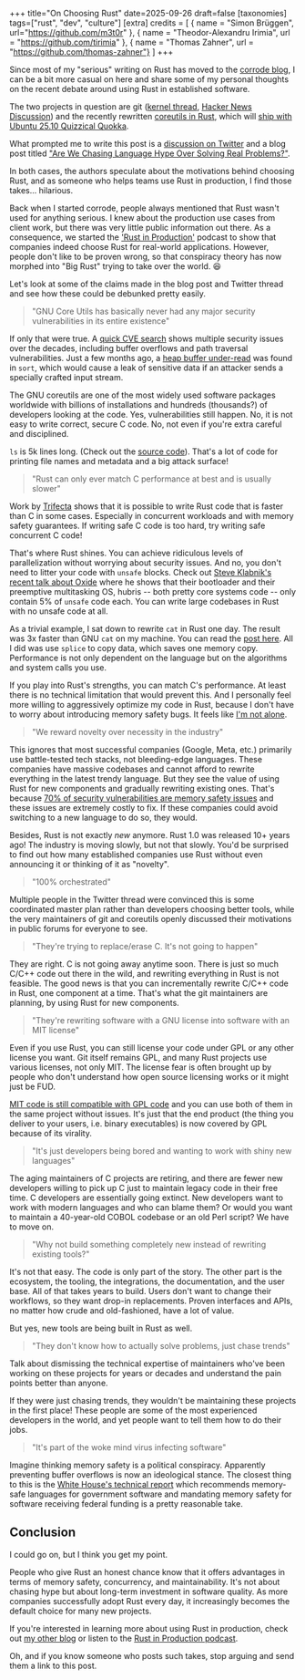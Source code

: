 +++
title="On Choosing Rust"
date=2025-09-26
draft=false
[taxonomies]
tags=["rust", "dev", "culture"]
[extra]
credits = [
  { name = "Simon Brüggen", url="https://github.com/m3t0r" },
  { name = "Theodor-Alexandru Irimia", url = "https://github.com/tirimia" },
  { name = "Thomas Zahner",  url = "https://github.com/thomas-zahner"}
]
+++

Since most of my "serious" writing on Rust has moved to the [corrode blog](https://corrode.dev/blog), I can be a bit more casual on here and share some of my personal thoughts on the recent debate around using Rust in established software.

The two projects in question are git ([kernel thread](https://lore.kernel.org/git/20250904-b4-pks-rust-breaking-change-v1-0-3af1d25e0be9@pks.im/), [Hacker News Discussion](https://news.ycombinator.com/item?id=45312696)) and the recently rewritten [coreutils in Rust](https://github.com/uutils/coreutils), which will [ship with Ubuntu 25.10 Quizzical Quokka](https://discourse.ubuntu.com/t/carefully-but-purposefully-oxidising-ubuntu/56995).

What prompted me to write this post is a [discussion on Twitter](https://x.com/nafonsopt/status/1968954376262652175) and a blog post titled ["Are We Chasing Language Hype Over Solving Real Problems?"](https://dayvster.com/blog/are-we-chasing-language-hype-over-solving-real-problems).

In both cases, the authors speculate about the motivations behind choosing Rust, and as someone who helps teams use Rust in production, I find those takes... hilarious.

Back when I started corrode, people always mentioned that Rust wasn't used for anything serious. 
I knew about the production use cases from client work, but there was very little public information out there.
As a consequence, we started the ['Rust in Production'](https://corrode.dev/podcast/) podcast to show that companies indeed choose Rust for real-world applications. 
However, people don't like to be proven wrong, so that conspiracy theory has now morphed into "Big Rust" trying to take over the world. 😆

Let's look at some of the claims made in the blog post and Twitter thread and see how these could be debunked pretty easily.

> "GNU Core Utils has basically never had any major security vulnerabilities in its entire existence" 

If only that were true.
A [quick CVE search](https://www.cve.org/CVERecord/SearchResults?query=coreutils) shows multiple security issues over the decades, including buffer overflows and path traversal vulnerabilities. Just a few months ago, a [heap buffer under-read](https://nvd.nist.gov/vuln/detail/CVE-2025-5278) was found in `sort`, which would cause a leak of sensitive data if an attacker sends a specially crafted input stream.

The GNU coreutils are one of the most widely used software packages worldwide with billions of installations and hundreds (thousands?) of developers looking at the code.
Yes, vulnerabilities still happen. 
No, it is not easy to write correct, secure C code.
No, not even if you're extra careful and disciplined.

`ls` is 5k lines long. (Check out the [source code](https://github.com/coreutils/coreutils/blob/master/src/ls.c)). That's a lot of code for printing file names and metadata and a big attack surface!

> "Rust can only ever match C performance at best and is usually slower"

Work by [Trifecta](https://trifectatech.org/initiatives/codegen/) shows that it is possible to write Rust code that is faster than C in some cases.
Especially in concurrent workloads and with memory safety guarantees.
If writing safe C code is too hard, try writing safe concurrent C code!

That's where Rust shines.
You can achieve ridiculous levels of parallelization without worrying about security issues.
And no, you don't need to litter your code with `unsafe` blocks.
Check out [Steve Klabnik's recent talk about Oxide](https://www.youtube.com/watch?v=q8qn0dyT3xc) where he shows that their bootloader and their preemptive multitasking OS, hubris -- both pretty core systems code -- only contain 5% of `unsafe` code each.
You can write large codebases in Rust with no unsafe code at all. 

As a trivial example, I sat down to rewrite `cat` in Rust one day.
The result was 3x faster than GNU `cat` on my machine. 
You can read the [post here](/2018/fastcat/).
All I did was use `splice` to copy data, which saves one memory copy. 
Performance is not only dependent on the language but on the algorithms and system calls you use.

If you play into Rust's strengths, you can match C's performance. 
At least there is no technical limitation that would prevent this.
And I personally feel more willing to aggressively optimize my code in Rust, because I don't have to worry about introducing memory safety bugs.
It feels like [I'm not alone](https://steveklabnik.com/writing/is-rust-faster-than-c/).

> "We reward novelty over necessity in the industry"

This ignores that most successful companies (Google, Meta, etc.) primarily use battle-tested tech stacks, not bleeding-edge languages.
These companies have massive codebases and cannot afford to rewrite everything in the latest trendy language.
But they see the value of using Rust for new components and gradually rewriting existing ones.
That's because [70% of security vulnerabilities are memory safety issues](https://corrode.dev/blog/why-rust/#reasons-for-using-rust-in-production) and these issues are extremely costly to fix.
If these companies could avoid switching to a new language to do so, they would.

Besides, Rust is not exactly *new* anymore.
Rust 1.0 was released 10+ years ago!
The industry is moving slowly, but not that slowly.
You'd be surprised to find out how many established companies use Rust without even announcing it or thinking of it as "novelty".

> "100% orchestrated"

Multiple people in the Twitter thread were convinced this is some coordinated master plan rather than developers choosing better tools,
while the very maintainers of git and coreutils openly discussed their motivations in public forums for everyone to see.

> "They're trying to replace/erase C. It's not going to happen" 

They are right. C is not going away anytime soon.
There is just so much C/C++ code out there in the wild, and rewriting everything in Rust is not feasible.
The good news is that you can incrementally rewrite C/C++ code in Rust, one component at a time.
That's what the git maintainers are planning, by using Rust for new components.

> "They're rewriting software with a GNU license into software with an MIT license"

Even if you use Rust, you can still license your code under GPL or any other license you want.
Git itself remains GPL, and many Rust projects use various licenses, not only MIT.
The license fear is often brought up by people who don't understand how open source licensing works or it might just be FUD.

[MIT code is still compatible with GPL code](https://interoperable-europe.ec.europa.eu/licence/compatibility-check/GPL-2.0%20/MIT) and you can use both of them in the same project without issues.
It's just that the end product (the thing you deliver to your users, i.e. binary executables) is now covered by GPL because of its virality.

> "It's just developers being bored and wanting to work with shiny new languages" 

The aging maintainers of C projects are retiring, and there are fewer new developers willing to pick up C just to maintain legacy code in their free time.
C developers are essentially going extinct.
New developers want to work with modern languages and who can blame them? 
Or would you want to maintain a 40-year-old COBOL codebase or an old Perl script?
We have to move on.

> "Why not build something completely new instead of rewriting existing tools?"

It's not that easy.
The code is only part of the story.
The other part is the ecosystem, the tooling, the integrations, the documentation, and the user base.
All of that takes years to build.
Users don't want to change their workflows, so they want drop-in replacements.
Proven interfaces and APIs, no matter how crude and old-fashioned, have a lot of value. 

But yes, new tools are being built in Rust as well.

> "They don't know how to actually solve problems, just chase trends" 

Talk about dismissing the technical expertise of maintainers who've been working on these projects for years or decades and understand the pain points better than anyone.

If they were just chasing trends, they wouldn't be maintaining these projects in the first place!
These people are some of the most experienced developers in the world, and yet people want to tell them how to do their jobs.

> "It's part of the woke mind virus infecting software"

Imagine thinking memory safety is a political conspiracy.
Apparently preventing buffer overflows is now an ideological stance.
The closest thing to this is the [White House's technical report](https://bidenwhitehouse.archives.gov/oncd/briefing-room/2024/02/26/press-release-technical-report/) which recommends memory-safe languages for government software and mandating memory safety for software receiving federal funding is a pretty reasonable take.

## Conclusion

I could go on, but I think you get my point.

People who give Rust an honest chance know that it offers advantages in terms of memory safety, concurrency, and maintainability.
It's not about chasing hype but about long-term investment in software quality. 
As more companies successfully adopt Rust every day, it increasingly becomes the default choice for many new projects. 

If you're interested in learning more about using Rust in production, check out [my other blog](https://corrode.dev/blog) or listen to the [Rust in Production podcast](https://corrode.dev/podcast/).

Oh, and if you know someone who posts such takes, stop arguing and send them a link to this post.